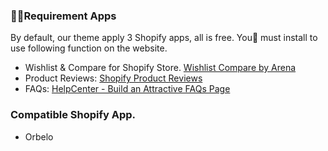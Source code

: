 ### Requirement Apps


By default, our theme apply 3 Shopify apps, all is free. You must install to use following function on the website.

* Wishlist & Compare for Shopify Store. [Wishlist Compare by Arena](https://apps.arenatheme.com/install)
* Product Reviews: [Shopify Product Reviews](https://apps.shopify.com/product-reviews)
* FAQs: [HelpCenter - Build an Attractive FAQs Page](https://apps.shopify.com/helpcenter?page=1&rating=1)

### Compatible Shopify App.

* Orbelo